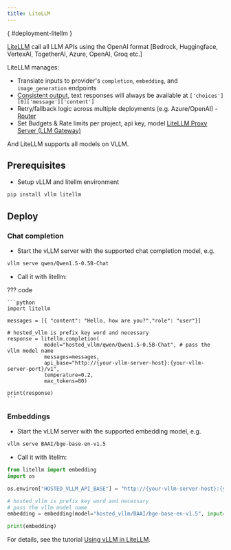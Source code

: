 ```yaml
---
title: LiteLLM
---
```

[](){ #deployment-litellm }

[LiteLLM](https://github.com/BerriAI/litellm) call all LLM APIs using the OpenAI format [Bedrock, Huggingface, VertexAI, TogetherAI, Azure, OpenAI, Groq etc.]

LiteLLM manages:

- Translate inputs to provider's `completion`, `embedding`, and `image_generation` endpoints
- [Consistent output](https://docs.litellm.ai/docs/completion/output), text responses will always be available at `['choices'][0]['message']['content']`
- Retry/fallback logic across multiple deployments (e.g. Azure/OpenAI) - [Router](https://docs.litellm.ai/docs/routing)
- Set Budgets & Rate limits per project, api key, model [LiteLLM Proxy Server (LLM Gateway)](https://docs.litellm.ai/docs/simple_proxy)

And LiteLLM supports all models on VLLM.

## Prerequisites

- Setup vLLM and litellm environment

```bash
pip install vllm litellm
```

## Deploy

### Chat completion

- Start the vLLM server with the supported chat completion model, e.g.

```bash
vllm serve qwen/Qwen1.5-0.5B-Chat
```

- Call it with litellm:

??? code

    ```python
    import litellm 

    messages = [{ "content": "Hello, how are you?","role": "user"}]

    # hosted_vllm is prefix key word and necessary
    response = litellm.completion(
                model="hosted_vllm/qwen/Qwen1.5-0.5B-Chat", # pass the vllm model name
                messages=messages,
                api_base="http://{your-vllm-server-host}:{your-vllm-server-port}/v1",
                temperature=0.2,
                max_tokens=80)

    print(response)
    ```

### Embeddings

- Start the vLLM server with the supported embedding model, e.g.

```bash
vllm serve BAAI/bge-base-en-v1.5
```

- Call it with litellm:

```python
from litellm import embedding   
import os

os.environ["HOSTED_VLLM_API_BASE"] = "http://{your-vllm-server-host}:{your-vllm-server-port}/v1"

# hosted_vllm is prefix key word and necessary
# pass the vllm model name
embedding = embedding(model="hosted_vllm/BAAI/bge-base-en-v1.5", input=["Hello world"])

print(embedding)
```

For details, see the tutorial [Using vLLM in LiteLLM](https://docs.litellm.ai/docs/providers/vllm).
